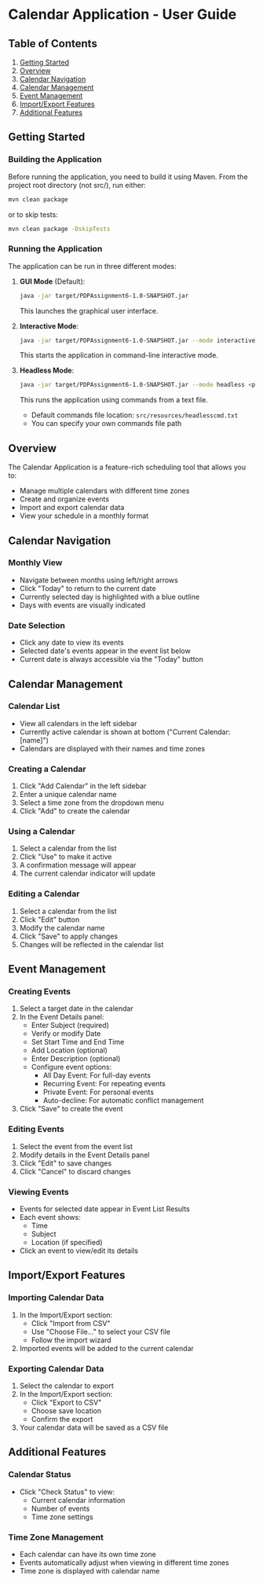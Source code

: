 # Calendar Application - User Guide

## Table of Contents
1. [Getting Started](#getting-started)
2. [Overview](#overview)
3. [Calendar Navigation](#calendar-navigation)
4. [Calendar Management](#calendar-management)
5. [Event Management](#event-management)
6. [Import/Export Features](#importexport-features)
7. [Additional Features](#additional-features)

## Getting Started

### Building the Application
Before running the application, you need to build it using Maven. From the project root directory (not src/), run either:
```bash
mvn clean package
```
or to skip tests:
```bash
mvn clean package -DskipTests
```

### Running the Application
The application can be run in three different modes:

1. **GUI Mode** (Default):
   ```bash
   java -jar target/PDPAssignment6-1.0-SNAPSHOT.jar
   ```
   This launches the graphical user interface.

2. **Interactive Mode**:
   ```bash
   java -jar target/PDPAssignment6-1.0-SNAPSHOT.jar --mode interactive
   ```
   This starts the application in command-line interactive mode.

3. **Headless Mode**:
   ```bash
   java -jar target/PDPAssignment6-1.0-SNAPSHOT.jar --mode headless <path-to-commands-file>
   ```
   This runs the application using commands from a text file.
   - Default commands file location: `src/resources/headlesscmd.txt`
   - You can specify your own commands file path

## Overview
The Calendar Application is a feature-rich scheduling tool that allows you to:
- Manage multiple calendars with different time zones
- Create and organize events
- Import and export calendar data
- View your schedule in a monthly format

## Calendar Navigation

### Monthly View
- Navigate between months using left/right arrows
- Click "Today" to return to the current date
- Currently selected day is highlighted with a blue outline
- Days with events are visually indicated

### Date Selection
- Click any date to view its events
- Selected date's events appear in the event list below
- Current date is always accessible via the "Today" button

## Calendar Management

### Calendar List
- View all calendars in the left sidebar
- Currently active calendar is shown at bottom ("Current Calendar: [name]")
- Calendars are displayed with their names and time zones

### Creating a Calendar
1. Click "Add Calendar" in the left sidebar
2. Enter a unique calendar name
3. Select a time zone from the dropdown menu
4. Click "Add" to create the calendar

### Using a Calendar
1. Select a calendar from the list
2. Click "Use" to make it active
3. A confirmation message will appear
4. The current calendar indicator will update

### Editing a Calendar
1. Select a calendar from the list
2. Click "Edit" button
3. Modify the calendar name
4. Click "Save" to apply changes
5. Changes will be reflected in the calendar list

## Event Management

### Creating Events
1. Select a target date in the calendar
2. In the Event Details panel:
   - Enter Subject (required)
   - Verify or modify Date
   - Set Start Time and End Time
   - Add Location (optional)
   - Enter Description (optional)
   - Configure event options:
     * All Day Event: For full-day events
     * Recurring Event: For repeating events
     * Private Event: For personal events
     * Auto-decline: For automatic conflict management
3. Click "Save" to create the event

### Editing Events
1. Select the event from the event list
2. Modify details in the Event Details panel
3. Click "Edit" to save changes
4. Click "Cancel" to discard changes

### Viewing Events
- Events for selected date appear in Event List Results
- Each event shows:
  * Time
  * Subject
  * Location (if specified)
- Click an event to view/edit its details

## Import/Export Features

### Importing Calendar Data
1. In the Import/Export section:
   - Click "Import from CSV"
   - Use "Choose File..." to select your CSV file
   - Follow the import wizard
2. Imported events will be added to the current calendar

### Exporting Calendar Data
1. Select the calendar to export
2. In the Import/Export section:
   - Click "Export to CSV"
   - Choose save location
   - Confirm the export
3. Your calendar data will be saved as a CSV file

## Additional Features

### Calendar Status
- Click "Check Status" to view:
  * Current calendar information
  * Number of events
  * Time zone settings

### Time Zone Management
- Each calendar can have its own time zone
- Events automatically adjust when viewing in different time zones
- Time zone is displayed with calendar name
